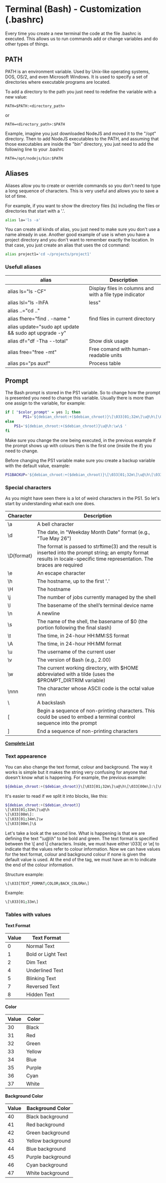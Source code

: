 # Terminal (Bash) - Customization (.bashrc)

Every time you create a new terminal the code at the file .bashrc is executed. This allows us to run commands add or change variables and do other types of things.

## PATH

PATH is an environment variable. Used by Unix-like operating systems, DOS, OS/2, and even Microsoft Windows. It is used to specify a set of directories where executable programs are located.

To add a directory to the path you just need to redefine the variable with a new value:
```
PATH=$PATH:<directory_path>
```
or
```
PATH=<directory_path>:$PATH
```

Example, imagine you just downloaded NodeJS and moved it to the "/opt" directory. Then to add NodeJS executables to the PATH, and assuming that those executables are inside the "bin" directory, you just need to add the following line to your .bashrc
```
PATH=/opt/nodejs/bin:$PATH
```

## Aliases

Aliases allow you to create or override commands so you don't need to type a long sequence of characters. This is very useful and allows you to save a lot of time.

For example, if you want to show the directory files (ls) including the files or directories that start with a '.'.
```bash
alias la='ls -a'
```

You can create all kinds of alias, you just need to make sure you don't use a name already in use. Another good example of use is when you have a project directory and you don't want to remember exactly the location. In that case, you just create an alias that uses the cd command:
```bash
alias project1='cd ~/projects/project1'
```

### Usefull aliases

| alias | Description |
| ------ | ----------- |
| alias ls="ls -CF" |  Display files in columns and with a file type indicator |
| alias lsl="ls -lhFA | less" | View long directories |
| alias ..="cd .." | 
| alias fhere="find . -name " | find files in current directory |
| alias update="sudo apt update && sudo apt upgrade -y" | |
| alias df="df -Tha --total" | Show disk usage |
| alias free="free -mt" | Free comand with human-readable units |
| alias ps="ps auxf" | Process table |


## Prompt

The Bash prompt is stored in the PS1 variable. So to change how the prompt is presented you need to change this variable. Usually there is more than one assign to the variable, for example:

```bash
if [ "$color_prompt" = yes ]; then
        PS1='${debian_chroot:+($debian_chroot)}\[\033[01;32m\]\u@\h\[\033[00m\]:\[\033[01;34m\]\w\[\033[00m\]\$ '
else
    PS1='${debian_chroot:+($debian_chroot)}\u@\h:\w\$ '
fi
```
Make sure you change the one being executed, in the previous example if the prompt shows up with colours then is the first one (inside the if) you need to change.

Before changing the PS1 variable make sure you create a backup variable with the default value, example: 
```bash
PS1BACKUP='${debian_chroot:+($debian_chroot)}\[\033[01;32m\]\u@\h\[\033[00m\]:\[\033[01;34m\]\w\[\033[00m\]\$ '
```

### Special characters

As you might have seen there is a lot of weird characters in the PS1. So let's start by understanding what each one does.

| Character | Description |
| ------ | ----------- |
|\a |A bell character |
|\d |The date, in "Weekday Month Date" format (e.g., "Tue May 26") |
|\D{format} |The format is passed to strftime(3) and the result is inserted into the prompt string; an empty format results in locale-specific time representation. The braces are required |
|\e |An escape character |
|\h |The hostname, up to the first '.' |
|\H |The hostname |
|\j |The number of jobs currently managed by the shell |
|\l |The basename of the shell’s terminal device name |
|\n |A newline |
|\s |The name of the shell, the basename of $0 (the portion following the final slash) |
|\t |The time, in 24-hour HH:MM:SS format |
|\A |The time, in 24-hour HH:MM format |
|\u |The username of the current user |
|\v |The version of Bash (e.g., 2.00) |
|\w |The current working directory, with $HOME abbreviated with a tilde (uses the $PROMPT_DIRTRIM variable) |
|\nnn |The character whose ASCII code is the octal value nnn |
|\\ |A backslash |
|\[ |Begin a sequence of non-printing characters. This could be used to embed a terminal control sequence into the prompt |
|\] |End a sequence of non-printing characters 
[**Complete List**](https://www.gnu.org/savannah-checkouts/gnu/bash/manual/bash.html#Controlling-the-Prompt)

### Text appearence

You can also change the text format, colour and background. The way it works is simple but it makes the string very confusing for anyone that doesn't know what is happening. For example, the previous example:

```bash
${debian_chroot:+($debian_chroot)}\[\033[01;32m\]\u@\h\[\033[00m\]:\[\033[01;34m\]\w\[\033[00m\]\$ 
```

It's easier to read if we split it into blocks, like this:

```bash
${debian_chroot:+($debian_chroot)}
\[\033[01;32m\]\u@\h
\[\033[00m\]:
\[\033[01;34m\]\w
\[\033[00m\]\$ 
```

Let's take a look at the second line. What is happening is that we are defining the text "\u@\h" to be bold and green.
The text format is specified between the \\[ and \\] characters. Inside, we must have either \033[ or \e[ to indicate that the values refer to colour information. Now we can have values for the text format, colour and background colour if none is given the default value is used. At the end of the tag, we must have an m to indicate the end of the colour information.

Structure example:
```bash
\[\033[TEXT_FORMAT;COLOR;BACK_COLORm\]
```

Example:
```bash
\[\033[01;33m\]
```

### Tables with values

**Text Format**

| Value | Text Format |
| ------ | ----------- |
| 0 | Normal Text | 
| 1 | Bold or Light Text |
| 2 | Dim Text |
| 4 | Underlined Text |
| 5 | Blinking Text |
| 7 | Reversed Text |
| 8 | Hidden Text |

**Color**

| Value | Color |
| ------ | ----------- |
| 30 | Black |
| 31 | Red |
| 32 | Green |
| 33 | Yellow |
| 34 | Blue |
| 35 | Purple |
| 36 | Cyan |
| 37 | White |

**Background Color**

| Value | Background Color |
| ------ | ----------- |
| 40 | Black background |
| 41 | Red background |
| 42 | Green background |
| 43 | Yellow background |
| 44 | Blue background |
| 45 | Purple background |
| 46 | Cyan background |
| 47 | White background |

